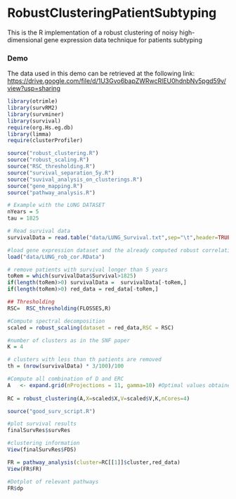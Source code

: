 # RobustClusteringPatientSubtyping

This is the R implementation of a robust clustering of noisy high-dimensional gene
expression data technique for patients subtyping

### Demo

The data used in this demo can be retrieved at the following link: https://drive.google.com/file/d/1U3Gvo6bapZWRwcRlEU0hdnbNv5pgd59v/view?usp=sharing

```R
library(otrimle) 
library(survRM2)
library(survminer)
library(survival)
require(org.Hs.eg.db)
library(limma)
require(clusterProfiler)

source("robust_clustering.R")
source("robust_scaling.R")
source("RSC_thresholding.R")
source("survival_separation_5y.R")
source("suvival_analysis_on_clusterings.R")
source("gene_mapping.R")
source("pathway_analysis.R")

# Example with the LUNG DATASET
nYears = 5
tau = 1825

# Read survival data
survivalData = read.table("data/LUNG_Survival.txt",sep="\t",header=TRUE)

#load gene expression dataset and the already computed robust correlation matrix
load("data/LUNG_rob_cor.RData")

# remove patients with survival longer than 5 years
toRem = which(survivalData$Survival>1825)
if(length(toRem)>0) survivalData =  survivalData[-toRem,]
if(length(toRem)>0) red_data = red_data[-toRem,]

## Thresholding
RSC=  RSC_thresholding(FLOSSES,R)

#Compute spectral decomposition 
scaled = robust_scaling(dataset = red_data,RSC = RSC)

#number of clusters as in the SNF paper
K = 4 

# clusters with less than th patients are removed
th = (nrow(survivalData) * 3/100)/100

#Compute all combination of D and ERC
A   <- expand.grid(nProjections = 11, gamma=10) #Optimal values obtained during the analysis
 
RC = robust_clustering(A,X=scaled$X,V=scaled$V,K,nCores=4)

source("good_surv_script.R")  

#plot survival results
finalSurvRes$survRes

#clustering information
View(finalSurvRes$FDS)

FR = pathway_analysis(cluster=RC[[1]]$cluster,red_data)
View(FR$FR)

#Dotplot of relevant pathways
FR$dp  

```
